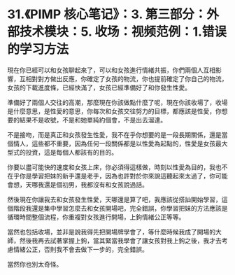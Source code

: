 # 31.《PIMP 核心笔记》：3. 第三部分：外部技术模块：5. 收场：视频范例：1.错误的学习方法

現在你已經可以和女孩聊起來了，可以和女孩進行情緒共振，你們兩個人互相影響，互相對對方做出反應，你確定了女孩的物流，你也提前確定了你自己的物流，女孩的下載進度條，已經快滿了，女孩已經準備好了和你發生性愛。

準備好了兩個人交往的高潮，那麼現在你該做點什麼了呢，現在你該收場了，收場是什麼意思，是性愛的意思，你每次和女孩交往努力的目標，都應該是性愛，你想要的結果不是收號，不是和她單純約個會，不是出去溜達。

不是接吻，而是真正和女孩發生性愛，我不在乎你想要的是一段長期關係，還是當個情人，這些都不重要，因為任何一段關係都是以性愛為起點的，性愛是女孩最大型式的投資，這是每個人都該有的目的。

你要以盡可能快的速度和女孩上床，你必須得這樣做，時刻以性愛為目的，我也不在乎你是學習把妹的新手還是老手，因為也許對於你來說這聽起來太過了，你可能會想，天哪我還是個初男，我都沒有和女孩說過話。

然後現在你讓我去和女孩發生性愛，天哪還是算了吧，我應該從搭訕開始學習，這個階段我還是集中學習怎麼去和女孩開場吧，完全錯誤，你學習把妹的方法應該是循環時間整個流程，你重複對女孩進行開場，上鉤情緒公正等等。

當然也包括收場，並非是說我得先把開場牌學會了，等什麼時候我成了開場的大師，然後我再去試著掌握上鉤，當其緊當我學會了讓女孩對我上鉤之後，我才去考慮情緒公正，否則我不會去做下一步的，完全錯誤。

當然你也別太奇怪。